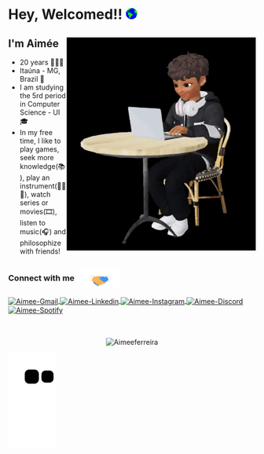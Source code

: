 # Hey, Welcomed!! <img src="https://github.com/SatYu26/SatYu26/blob/master/Assets/Earth.gif" width="24px"> 
## I'm Aimée <img align="right" alt = "Aimee-avatar" src = "https://raw.githubusercontent.com/Aimeeferreira/Aimeeferreira/main/avatar_at.gif" style="width:385px" >

- 20 years 👩🏽‍💻
- Itaúna - MG, Brazil 🌃
- I am studying the 5rd period in Computer Science - UI 🎓
- In my free time, I like to play games, seek more knowledge(📚), play an instrument(🎤🎹🎸), watch series or movies(🎞), listen to music(🎧) and philosophize with friends!

##
### Connect with me &nbsp; <img align = "center" alt = "Aimee-c" heigth = "30" width = "80" src = "https://raw.githubusercontent.com/SatYu26/SatYu26/master/Assets/Handshake.gif"  style = "max-width:100%;" > </img>
<a href = "mailto: aimeeferreira19@gmail.com" target = "_blank" >
<img align = "center" alt = "Aimee-Gmail" heigth = "25" width = "50" src = "https://cdn-icons-png.flaticon.com/128/324/324123.png"  style = "max-width:100%;" > </a>
<a href = "https://www.linkedin.com/in/aimeeferreiraa/" target = "_blank" >
<img align = "center" alt = "Aimee-Linkedin" heigth = "30" width = "38" src = "https://cdn-icons-png.flaticon.com/128/725/725337.png"  style = "max-width:100%;" > </a>
<a href = "https://www.instagram.com/aimeeferreira_/?hl=pt-br" target = "_blank" >
<img align = "center" alt = "Aimee-Instagram" heigth = "30" width = "40" src ="https://cdn-icons-png.flaticon.com/512/725/725278.png" style = "max-width:100%;" > </a>
<a href = "https://discordapp.com/users/Aimée#5619" target = "_blank" >
<img align = "center" alt = "Aimee-Discord" heigth = "30" width = "40" src ="https://cdn-icons.flaticon.com/png/512/2335/premium/2335279.png?token=exp=1652598773~hmac=0e790c927b99a194fe137e0167916cf8" style = "max-width:100%;" > </a>
<a href = "https://open.spotify.com/user/x286t2cnvupbt5bb7c3p08tx9" target = "_blank" >
<img align = "center" alt = "Aimee-Spotify" heigth = "30" width = "40" src ="https://cdn-icons-png.flaticon.com/512/725/725281.png" style = "max-width:100%;" > </a>


</br>
</br>
</br>

<p align="center"> <img src="https://komarev.com/ghpvc/?username=Aimeeferreira&label=Profile%20views&color=836FFF& style=plastic" alt="Aimeeferreira" /></p>

![snake gif](https://github.com/Aimeeferreira/Aimeeferreira/blob/output/github-contribution-grid-snake.svg)

<!--
##
### My Skills
<img align = "center" alt = "Aimee-c" heigth = "30" width = "40" src = "https://raw.githubusercontent.com/devicons/devicon/master/icons/c/c-original.svg"  style = "max-width:100%;" > </img>
<img align = "center" alt = "Aimee-html" heigth = "30" width = "40" src = "https://raw.githubusercontent.com/devicons/devicon/master/icons/html5/html5-original.svg"  style = "max-width:100%;" > </img>

<!--
**Aimeeferreira/Aimeeferreira** is a ✨ _special_ ✨ repository because its `README.md` (this file) appears on your GitHub profile.

Here are some ideas to get you started:

- 🔭 I’m currently working on ...
- 🌱 I’m currently learning ...
- 👯 I’m looking to collaborate on ...
- 🤔 I’m looking for help with ...
- 💬 Ask me about ...
- 📫 How to reach me: ...
- 😄 Pronouns: ...
- ⚡ Fun fact: ...
-->
